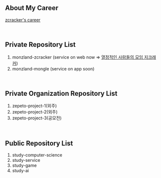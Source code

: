 ## About My Career
<a href="https://zcracker.com/client/career/zcracker" target="_blank">zcracker's career</a>

<br>

## Private Repository List
1. monzland-zcracker (service on web now => <a href="https://zcracker.com" target="_blank">열정적인 사람들의 모임 지크래커</a>)
2. monzland-mongle (service on app soon)

<br>

## Private Organization Repository List
1. zepeto-project-1(외주)
2. zepeto-project-2(외주)
3. zepeto-project-3(공모전)

<br>

## Public Repository List
1. study-computer-science
2. study-service
3. study-game
4. study-ai
